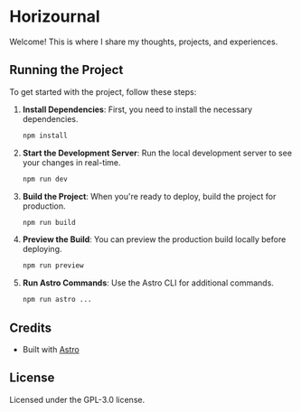 # Horizournal
Welcome! This is where I share my thoughts, projects, and experiences.

## Running the Project

To get started with the project, follow these steps:

1. **Install Dependencies**: First, you need to install the necessary dependencies.
    ```bash
    npm install
    ```

2. **Start the Development Server**: Run the local development server to see your changes in real-time.
    ```bash
    npm run dev
    ```

3. **Build the Project**: When you're ready to deploy, build the project for production.
    ```bash
    npm run build
    ```

4. **Preview the Build**: You can preview the production build locally before deploying.
    ```bash
    npm run preview
    ```

5. **Run Astro Commands**: Use the Astro CLI for additional commands.
    ```bash
    npm run astro ...
    ```

## Credits


- Built with [Astro](https://astro.build)

## License

Licensed under the GPL-3.0 license.
